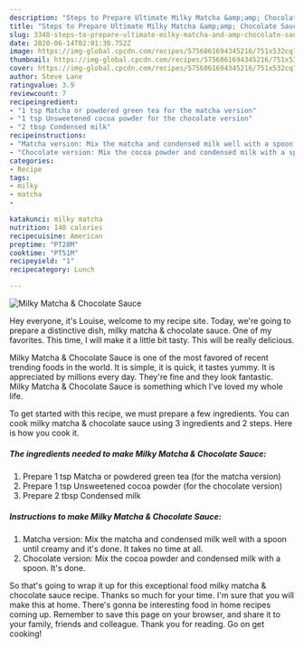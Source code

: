```yaml
---
description: "Steps to Prepare Ultimate Milky Matcha &amp;amp; Chocolate Sauce"
title: "Steps to Prepare Ultimate Milky Matcha &amp;amp; Chocolate Sauce"
slug: 3348-steps-to-prepare-ultimate-milky-matcha-and-amp-chocolate-sauce
date: 2020-06-14T02:01:30.752Z
image: https://img-global.cpcdn.com/recipes/5756861694345216/751x532cq70/milky-matcha-chocolate-sauce-recipe-main-photo.jpg
thumbnail: https://img-global.cpcdn.com/recipes/5756861694345216/751x532cq70/milky-matcha-chocolate-sauce-recipe-main-photo.jpg
cover: https://img-global.cpcdn.com/recipes/5756861694345216/751x532cq70/milky-matcha-chocolate-sauce-recipe-main-photo.jpg
author: Steve Lane
ratingvalue: 3.9
reviewcount: 7
recipeingredient:
- "1 tsp Matcha or powdered green tea for the matcha version"
- "1 tsp Unsweetened cocoa powder for the chocolate version"
- "2 tbsp Condensed milk"
recipeinstructions:
- "Matcha version: Mix the matcha and condensed milk well with a spoon until creamy and it&#39;s done. It takes no time at all."
- "Chocolate version: Mix the cocoa powder and condensed milk with a spoon. It&#39;s done."
categories:
- Recipe
tags:
- milky
- matcha
- 

katakunci: milky matcha  
nutrition: 140 calories
recipecuisine: American
preptime: "PT28M"
cooktime: "PT51M"
recipeyield: "1"
recipecategory: Lunch

---
```



![Milky Matcha &amp; Chocolate Sauce](https://img-global.cpcdn.com/recipes/5756861694345216/751x532cq70/milky-matcha-chocolate-sauce-recipe-main-photo.jpg)

Hey everyone, it's Louise, welcome to my recipe site. Today, we're going to prepare a distinctive dish, milky matcha &amp; chocolate sauce. One of my favorites. This time, I will make it a little bit tasty. This will be really delicious.

Milky Matcha &amp; Chocolate Sauce is one of the most favored of recent trending foods in the world. It is simple, it is quick, it tastes yummy. It is appreciated by millions every day. They're fine and they look fantastic. Milky Matcha &amp; Chocolate Sauce is something which I've loved my whole life.




To get started with this recipe, we must prepare a few ingredients. You can cook milky matcha &amp; chocolate sauce using 3 ingredients and 2 steps. Here is how you cook it.

<!--inarticleads1-->

##### The ingredients needed to make Milky Matcha &amp; Chocolate Sauce:

1. Prepare 1 tsp Matcha or powdered green tea (for the matcha version)
1. Prepare 1 tsp Unsweetened cocoa powder (for the chocolate version)
1. Prepare 2 tbsp Condensed milk




<!--inarticleads2-->

##### Instructions to make Milky Matcha &amp; Chocolate Sauce:

1. Matcha version: Mix the matcha and condensed milk well with a spoon until creamy and it&#39;s done. It takes no time at all.
1. Chocolate version: Mix the cocoa powder and condensed milk with a spoon. It&#39;s done.




So that's going to wrap it up for this exceptional food milky matcha &amp; chocolate sauce recipe. Thanks so much for your time. I'm sure that you will make this at home. There's gonna be interesting food in home recipes coming up. Remember to save this page on your browser, and share it to your family, friends and colleague. Thank you for reading. Go on get cooking!
